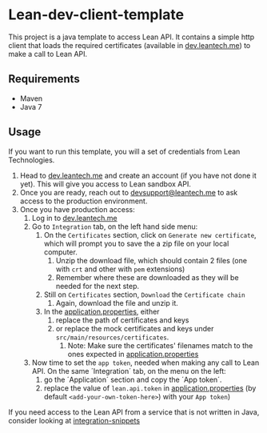 
# Lean-dev-client-template

This project is a java template to access Lean API. It contains a simple http client that loads the required certificates
(available in [dev.leantech.me](https://dev.leantech.me)) to make a call to Lean API.

## Requirements

* Maven
* Java 7

## Usage

If you want to run this template, you will a set of credentials from Lean Technologies.
1. Head to [dev.leantech.me](https://dev.leantech.me) and create an account (if you have not done it yet). This will give you access to Lean sandbox API.
2. Once you are ready, reach out to [devsupport@leantech.me](mailto:devsupport@leantech.me) to ask access to the production environment.
3. Once you have production access:
   1. Log in to [dev.leantech.me](https://dev.leantech.me)
   2. Go to `Integration` tab, on the left hand side menu:
      1. On the `Certificates` section, click on `Generate new certificate`, which will prompt you to save the a zip file on your local computer.
         1. Unzip the download file, which should contain 2 files (one with `crt` and other with `pem` extensions)
         2. Remember where these are downloaded as they will be needed for the next step.
      2. Still on `Certificates` section, `Download` the `Certificate chain`
         1. Again, download the file and unzip it.
      3. In the [application.properties](src/main/resources/application.properties), either
         1. replace the path of certificates and keys
         2. or replace the mock certificates and keys under `src/main/resources/certificates`.
            1. Note: Make sure the certificates' filenames match to the ones expected in [application.properties](src/main/resources/application.properties)
   4. Now time to set the `app token`, needed when making any call to Lean API. On the same ´Integration´ tab, on the menu on the left:
      1. go the ´Application´ section and copy the ´App token´.
      2. replace the value of `lean.api.token` in [application.properties](src/main/resources/application.properties) (by default `<add-your-own-token-here>`) with your `App token`)


If you need access to the Lean API from a service that is not written in Java, consider looking at [integration-snippets](https://github.com/leantechnologies/integration-snippets)
